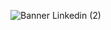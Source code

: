![Banner Linkedin (2)](https://user-images.githubusercontent.com/75398496/207834751-62cc2277-1d6b-4717-b57d-502449db6da8.png)
